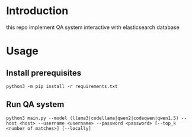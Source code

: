 # Introduction

this repo implement QA system interactive with elasticsearch database

# Usage

## Install prerequisites

```shell
python3 -m pip install -r requirements.txt
```

## Run QA system

```shell
python3 main.py --model (llama3|codellama|qwen2|codeqwen|qwen1.5) --host <host> --username <username> --password <password> [--top_k <number of matches>] [--locally]
```


